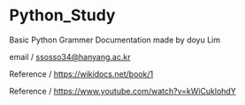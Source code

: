 # Python_Study

Basic Python Grammer Documentation made by doyu Lim




email / ssosso34@hanyang.ac.kr


Reference / https://wikidocs.net/book/1

Reference / https://www.youtube.com/watch?v=kWiCuklohdY
